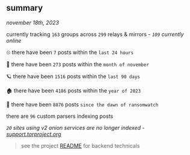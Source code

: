 
## summary
_november 18th, 2023_

currently tracking `163` groups across `299` relays & mirrors - _`109` currently online_

⏲ there have been `7` posts within the `last 24 hours`

🦈 there have been `273` posts within the `month of november`

🪐 there have been `1516` posts within the `last 90 days`

🏚 there have been `4186` posts within the `year of 2023`

🦕 there have been `8876` posts `since the dawn of ransomwatch`

there are `96` custom parsers indexing posts

_`20` sites using v2 onion services are no longer indexed - [support.torproject.org](https://support.torproject.org/onionservices/v2-deprecation/)_

> see the project [README](https://github.com/joshhighet/ransomwatch#ransomwatch--) for backend technicals
